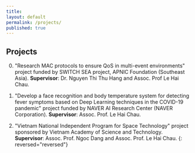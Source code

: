 ```yaml
---
title:
layout: default
permalink: /projects/
published: true
---
```


## Projects

0. "Research MAC protocols to ensure QoS in multi-event environments" project funded by SWITCH SEA project, APNIC Foundation (Southeast Asia). 
**Supervisor**: Dr. Nguyen Thi Thu Hang and Assoc. Prof Le Hai Chau.

0. "Develop a face recognition and body temperature system for detecting fever symptoms based on Deep Learning techniques in the COVID-19 pandemic" project funded by NAVER AI Research Center (NAVER Corporation). 
**Supervisor**: Assoc. Prof. Le Hai Chau.

0. "Vietnam National Independent Program for Space Technology" project sponsored by Vietnam Academy of Science and Technology.
**Supervisor**: Assoc. Prof. Ngoc Dang and Assoc. Prof. Le Hai Chau.
{: reversed="reversed"}